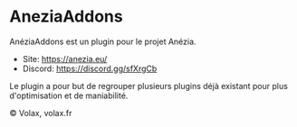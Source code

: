 # AneziaAddons

AnéziaAddons est un plugin pour le projet Anézia.
- Site: https://anezia.eu/
- Discord: https://discord.gg/sfXrgCb

Le plugin a pour but de regrouper plusieurs plugins déjà existant pour plus d'optimisation et de maniabilité.

© Volax, volax.fr
